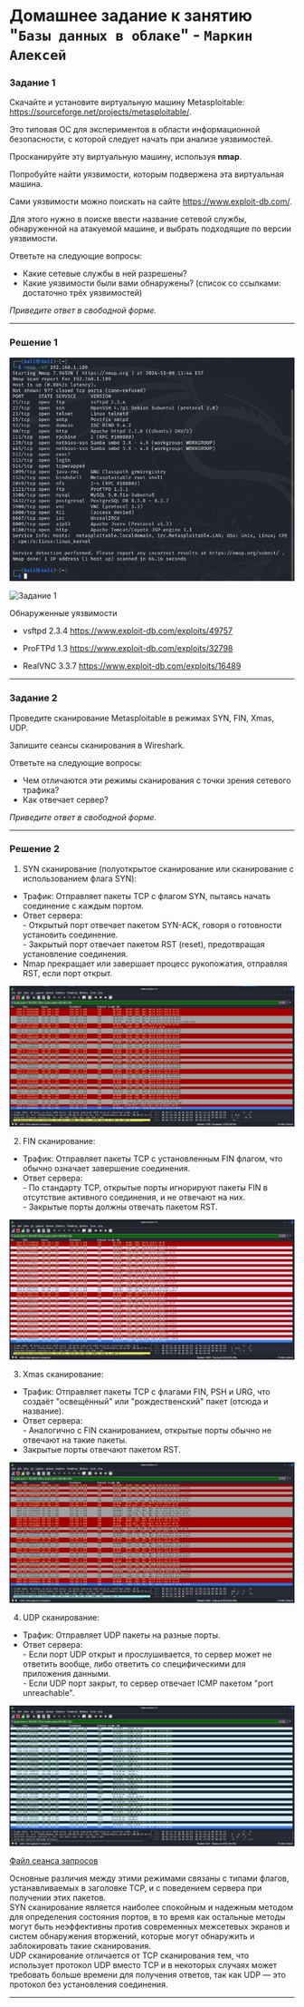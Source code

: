 # Домашнее задание к занятию "`Базы данных в облаке`" - `Маркин Алексей`

### Задание 1

Скачайте и установите виртуальную машину Metasploitable: https://sourceforge.net/projects/metasploitable/.

Это типовая ОС для экспериментов в области информационной безопасности, с которой следует начать при анализе уязвимостей.

Просканируйте эту виртуальную машину, используя **nmap**.

Попробуйте найти уязвимости, которым подвержена эта виртуальная машина.

Сами уязвимости можно поискать на сайте https://www.exploit-db.com/.

Для этого нужно в поиске ввести название сетевой службы, обнаруженной на атакуемой машине, и выбрать подходящие по версии уязвимости.

Ответьте на следующие вопросы:

- Какие сетевые службы в ней разрешены?
- Какие уязвимости были вами обнаружены? (список со ссылками: достаточно трёх уязвимостей)
  
*Приведите ответ в свободной форме.* 

---

### Решение 1

![Задание 1](https://github.com/Markin-AI/13-1/blob/main/img/1-1.png)

![Задание 1](https://github.com/Markin-AI/13-1/blob/main/img/1-2.png)

Обнаруженные уязвимости

- vsftpd 2.3.4 https://www.exploit-db.com/exploits/49757

- ProFTPd 1.3 https://www.exploit-db.com/exploits/32798

- RealVNC 3.3.7 https://www.exploit-db.com/exploits/16489


---

### Задание 2

Проведите сканирование Metasploitable в режимах SYN, FIN, Xmas, UDP.

Запишите сеансы сканирования в Wireshark.

Ответьте на следующие вопросы:

- Чем отличаются эти режимы сканирования с точки зрения сетевого трафика?
- Как отвечает сервер?

*Приведите ответ в свободной форме.*

---

### Решение 2

1. SYN сканирование (полуоткрытое сканирование или сканирование с использованием флага SYN):  

 - Трафик: Отправляет пакеты TCP с флагом SYN, пытаясь начать соединение с каждым портом.  
 - Ответ сервера:  
          - Открытый порт отвечает пакетом SYN-ACK, говоря о готовности установить соединение.  
          - Закрытый порт отвечает пакетом RST (reset), предотвращая установление соединения.  
- Nmap прекращает или завершает процесс рукопожатия, отправляя RST, если порт открыт. 

![Задание 2](https://github.com/Markin-AI/13-1/blob/main/img/2-1.png)

2. FIN сканирование:  

 - Трафик: Отправляет пакеты TCP с установленным FIN флагом, что обычно означает завершение соединения.  
 - Ответ сервера:  
          - По стандарту TCP, открытые порты игнорируют пакеты FIN в отсутствие активного соединения, и не отвечают на них.  
          - Закрытые порты должны отвечать пакетом RST.

![Задание 2](https://github.com/Markin-AI/13-1/blob/main/img/2-2.png)
		  

3. Xmas сканирование:

 - Трафик: Отправляет пакеты TCP с флагами FIN, PSH и URG, что создаёт "освещённый" или "рождественский" пакет (отсюда и название).  
 - Ответ сервера:  
        - Аналогично с FIN сканированием, открытые порты обычно не отвечают на такие пакеты.  
 - Закрытые порты отвечают пакетом RST.

![Задание 2](https://github.com/Markin-AI/13-1/blob/main/img/2-3.png)
 

4. UDP сканирование:  

 - Трафик: Отправляет UDP пакеты на разные порты.  
 - Ответ сервера:  
        - Если порт UDP открыт и прослушивается, то сервер может не ответить вообще, либо ответить со специфическими для приложения данными.  
        - Если UDP порт закрыт, то сервер отвечает ICMP пакетом "port unreachable".  
		
![Задание 2](https://github.com/Markin-AI/13-1/blob/main/img/2-4.png)

[Файл сеанса запросов](https://github.com/Markin-AI/13-1/blob/main/13-1.pcapng)

Основные различия между этими режимами связаны с типами флагов, устанавливаемых в заголовке TCP, и с поведением сервера при получении этих пакетов.   
SYN сканирование является наиболее спокойным и надежным методом для определения состояния портов, в то время как остальные методы могут быть неэффективны против современных межсетевых экранов и систем обнаружения вторжений, которые могут обнаружить и заблокировать такие сканирования.   
UDP сканирование отличается от TCP сканирования тем, что использует протокол UDP вместо TCP и в некоторых случаях может требовать больше времени для получения ответов, так как UDP — это протокол без установления соединения.

---